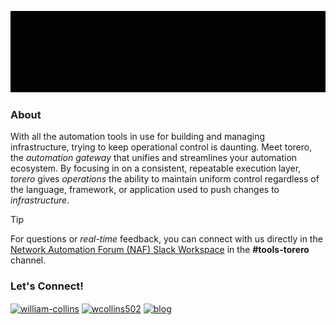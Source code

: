 ![Welcome!](./img/welcome.gif)

### About
With all the automation tools in use for building and managing infrastructure, trying to keep operational control is daunting. Meet torero, the _automation gateway_ that unifies and streamlines your automation ecosystem. By focusing in on a consistent, repeatable execution layer, _torero_ gives _operations_ the ability to maintain uniform control regardless of the language, framework, or application used to push changes to _infrastructure_.

> [!TIP]
> For questions or _real-time_ feedback, you can connect with us directly in the [Network Automation Forum (NAF) Slack Workspace](https://networkautomationfrm.slack.com/?redir=%2Farchives%2FC075L2LR3HU%3Fname%3DC075L2LR3HU) in the **#tools-torero** channel.

### Let's Connect!
<p align="left">
<a href="https://linkedin.com/company/torero-dev" target="blank"><img align="center" src="https://cdn.jsdelivr.net/npm/simple-icons@3.0.1/icons/linkedin.svg" alt="william-collins" height="30" width="40" /></a>
<a href="https://x.com/torero_dev" target="blank"><img align="center" src="https://cdn.jsdelivr.net/npm/simple-icons@3.0.1/icons/twitter.svg" alt="wcollins502" height="30" width="40" /></a>
<a href="https://torero.dev" target="blank"><img align="center" src="https://cdn.jsdelivr.net/npm/simple-icons@3.0.1/icons/rss.svg" alt="blog" height="30" width="40" /></a>
</p>